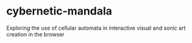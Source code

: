 # cybernetic-mandala
Exploring the use of cellular automata in interactive visual and sonic art creation in the browser
